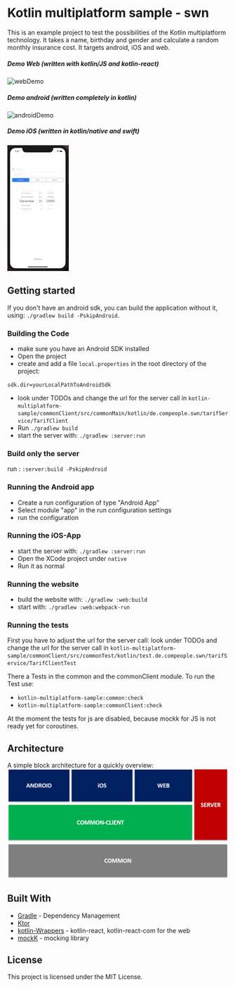 # Kotlin multiplatform sample - swn 

This is an example project to test the possibilities of the Kotlin multiplatform technology. 
It takes a name, birthday and gender and calculate a random monthly insurance cost.
It targets android, iOS and web. 

##### Demo Web  (written with kotlin/JS and kotlin-react)
![webDemo](art/webAppGifLow.gif)

##### Demo android (written completely in kotlin) 
![androidDemo](art/androidAppGif.gif)

##### Demo iOS (written in kotlin/native and swift)
![iOSDemo](art/iOSAppGif.gif)

## Getting started

If you don't have an android sdk, you can build the application without it, using: `./gradlew build -PskipAndroid`.

### Building the Code

+ make sure you have an Android SDK installed
+ Open the project
+ create and add a file `local.properties` in the root directory of the project:
```sbtshell
sdk.dir=yourLocalPathToAndroidSdk
```
+ look under TODOs and change the url for the server call in `kotlin-multiplatform-sample/commonClient/src/commonMain/kotlin/de.compeople.swn/tarifService/TarifClient`
+ Run `./gradlew build`
+ start the server with: `./gradlew :server:run`

### Build only the server

run : `:server:build -PskipAndroid`

### Running the Android app

+ Create a run configuration of type "Android App"
+ Select module "app" in the run configuration settings
+ run the configuration

### Running the iOS-App

+ start the server with: `./gradlew :server:run`
+ Open the XCode project under `native`
+ Run it as normal

### Running the website

+ build the website with: `./gradlew :web:build`
+ start with: `./gradlew :web:webpack-run`

### Running the tests
First you have to adjust the url for the server call: 
look under TODOs and change the url for the server call in 
`kotlin-multiplatform-sample/commonClient/src/commonTest/kotlin/test.de.compeople.swn/tarifService/TarifClientTest`
                                                      
There a Tests in the common and the commonClient module. To run the Test use: 
+ `kotlin-multiplatform-sample:common:check`
+ `kotlin-multiplatform-sample:commonClient:check`

At the moment the tests for js are disabled, because mockk for JS is not ready yet for coroutines.

## Architecture
A simple block architecture for a quickly overview:
<br /> ![blockarchitecture](art/BlockArchitecture.png) <br />

## Built With
+ [Gradle](https://gradle.org/) - Dependency Management
+ [Ktor](https://ktor.io/)
+ [kotlin-Wrappers](https://github.com/JetBrains/kotlin-wrappers) - kotlin-react, kotlin-react-com for the web
+ [mockK](https://mockk.io/) - mocking library 

## License
This project is licensed under the MIT License.
